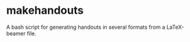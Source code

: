 makehandouts
============

A bash script for generating handouts in several formats from a LaTeX-beamer file.
